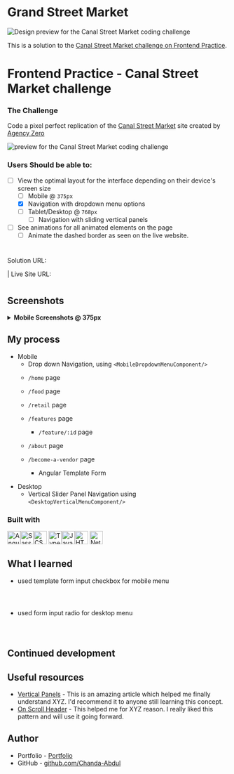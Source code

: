 # Grand Street Market
![Design preview for the Canal Street Market coding challenge](https://www.frontendpractice.com/_next/image?url=%2Fcard%2FC1-Canal-Street.png&w=640&q=100)



This is a solution to the [Canal Street Market challenge on Frontend Practice](https://www.frontendpractice.com/projects/canal-street-market).  
# Frontend Practice - Canal Street Market challenge


### The Challenge
Code a pixel perfect replication of the [Canal Street Market](https://canalstreet.market/)  site created by [Agency Zero](https://zero.nyc/)

![preview for the Canal Street Market coding challenge](https://www.frontendpractice.com/_next/image?url=%2Ffullsize%2FC1-Canal-Street.png&w=1200&q=90)

### Users Should be able to: 

- [ ] View the optimal layout for the interface depending on their device's screen size
  - [ ] Mobile @ `375px`
  <!-- TO-DO => Review styles -->
  <!-- TO-DO => add animations -->
    - [x] Navigation with dropdown menu options
    <!-- TO-DO => Review styles -->
  <!-- TO-DO => add animations -->
  - [ ] Tablet/Desktop @ `768px`
    - [ ] Navigation with  sliding vertical panels
- [ ] See animations for all animated elements on the page
  - [ ] Animate the dashed border as seen on the live website.
#

Solution URL: 
<!-- [Add solution URL here](https://your-solution-url.com) --> | Live Site URL: 
<!-- [Add live site URL here](https://your-live-site-url.com) -->

#

## Screenshots
<details>
<summary><b> Mobile Screenshots @ 375px</b></summary>
<img src="src/assets/screens/mobile_booking_confirm.png"  width="375px"/>
</details>


## My process
- Mobile
  - Drop down Navigation, using `<MobileDropdownMenuComponent/>`
    <!-- TO-DO => add loader -->
  <!-- TO-DO => animations for dropdown -->
  - `/home` page
  - `/food` page
  - `/retail` page
  - `/features` page
  
    - `/feature/:id` page
      <!-- TO-DO => create model -->
      <!-- TO-DO => update routes -->
      <!-- TO-DO => Review styles -->
  - `/about` page
  <!-- TO-DO => add copy & styles? leads to /home so close nav -->
  - `/become-a-vendor` page
    <!-- TO-DO => Review styles -->
    <!-- TO-DO => add animations -->
    <!-- TO-DO => add vendor form close functionality -->

    - Angular Template Form
    <!-- TO-DO => add form functionality -->
    <!-- TO-DO => update favicon -->
  <!-- TO-DO => add animations -->
<!-- TO-DO => attribution layout -->
<!-- TO-DO => Newletter signup -->
- Desktop
  - Vertical Slider Panel Navigation using `<DesktopVerticalMenuComponent/>`
  <!-- TO-DO => update Vertical panel -->
  
  
<!-- TO-DO => accessibilty -->
<!-- TO-DO => polish & deploy-->


### Built with
<img src="https://img.shields.io/badge/Angular-DD0031?style=for-the-badge&logo=angular&logoColor=white" alt="Angular icon" height="30" /><img src="https://img.shields.io/badge/Sass-CC6699?style=for-the-badge&logo=sass&logoColor=white" alt="Sass icon" height="30" /><img src="https://img.shields.io/badge/CSS3-1572B6?style=for-the-badge&logo=css3&logoColor=white" alt="CSS icon" height="30" />
<img src="https://img.shields.io/badge/TypeScript-007ACC?style=for-the-badge&logo=typescript&logoColor=white" alt="TypeScript icon" height="30" /><img src="https://img.shields.io/badge/JavaScript-323330?style=for-the-badge&logo=javascript&logoColor=F7DF1E" alt="JavaScript icon" height="30" /><img src="https://img.shields.io/badge/HTML5-E34F26?style=for-the-badge&logo=html5&logoColor=white" alt="HTML icon" height="30" />
<img src="https://img.shields.io/badge/Netlify-00C7B7?style=for-the-badge&logo=netlify&logoColor=white" alt="Netlify icon" height="30" />


## What I learned
- used template form input checkbox for mobile menu
```html
```
```css
```
```ts
```
- used form input radio for desktop menu
```html
```
```css
```
```ts
```
## Continued development

## Useful resources

- [Vertical Panels](https://codepen.io/ash-loudon/pen/JxPajz) - This is an amazing article which helped me finally understand XYZ. I'd recommend it to anyone still learning this concept.
- [On Scroll Header](https://www.w3schools.com/howto/howto_js_sticky_header.asp) - This helped me for XYZ reason. I really liked this pattern and will use it going forward.


## Author

- Portfolio - [Portfolio](https://www.ChandaAbdul.dev/)
- GitHub - [github.com/Chanda-Abdul](https://github.com/Chanda-Abdul)
